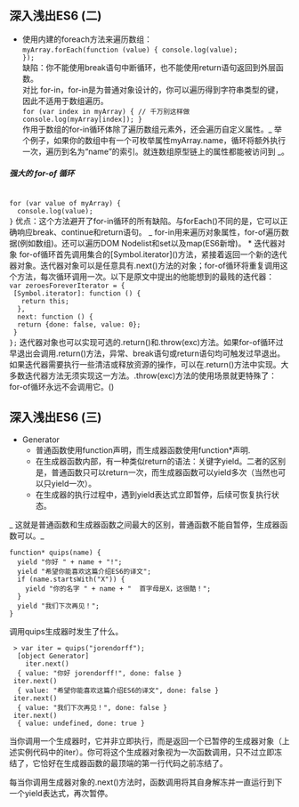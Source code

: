 ## 深入浅出ES6 (二) ##  
* 使用内建的foreach方法来遍历数组：  
<code>myArray.forEach(function (value) {
console.log(value);
});</code>  
缺陷：你不能使用break语句中断循环，也不能使用return语句返回到外层函数。  
对比 for-in，for-in是为普通对象设计的，你可以遍历得到字符串类型的键，因此不适用于数组遍历。<code>
for (var index in myArray) { // 千万别这样做
  console.log(myArray[index]);
}</code>  
作用于数组的for-in循环体除了遍历数组元素外，还会遍历自定义属性。_ 举个例子，如果你的数组中有一个可枚举属性myArray.name，循环将额外执行一次，遍历到名为“name”的索引。就连数组原型链上的属性都能被访问到 _。
##### 强大的 for-of 循环 #####
<code>
for (var value of myArray) {
  console.log(value);
}</code>
优点：这个方法避开了for-in循环的所有缺陷。与forEach()不同的是，它可以正确响应break、continue和return语句。 _ for-in用来遍历对象属性，for-of遍历数据(例如数组)。还可以遍历DOM Nodelist和set以及map(ES6新增)。
* 迭代器对象
for-of循环首先调用集合的[Symbol.iterator]()方法，紧接着返回一个新的迭代器对象。迭代器对象可以是任意具有.next()方法的对象；for-of循环将重复调用这个方法，每次循环调用一次。以下是原文中提出的他能想到的最贱的迭代器：<code>
var zeroesForeverIterator = {
 [Symbol.iterator]: function () {
   return this;
  },
  next: function () {
  return {done: false, value: 0};
 }
};</code>    
迭代器对象也可以实现可选的.return()和.throw(exc)方法。如果for-of循环过早退出会调用.return()方法，异常、break语句或return语句均可触发过早退出。如果迭代器需要执行一些清洁或释放资源的操作，可以在.return()方法中实现。大多数迭代器方法无须实现这一方法。.throw(exc)方法的使用场景就更特殊了：for-of循环永远不会调用它。()  

## 深入浅出ES6 (三) ##   
* Generator  
   + 普通函数使用function声明，而生成器函数使用function*声明.  
   + 在生成器函数内部，有一种类似return的语法：关键字yield。二者的区别是，普通函数只可以return一次，而生成器函数可以yield多次（当然也可以只yield一次）。  
   + 在生成器的执行过程中，遇到yield表达式立即暂停，后续可恢复执行状态。

_ 这就是普通函数和生成器函数之间最大的区别，普通函数不能自暂停，生成器函数可以。_  
<pre><code>function* quips(name) {
  yield "你好 " + name + "!";
  yield "希望你能喜欢这篇介绍ES6的译文";
  if (name.startsWith("X")) {
    yield "你的名字 " + name + "  首字母是X，这很酷！";
  }
  yield "我们下次再见！";
}</code></pre>   
 调用quips生成器时发生了什么。  
 
 <pre><code> > var iter = quips("jorendorff");  
  [object Generator]  
    iter.next()
  { value: "你好 jorendorff!", done: false }
 iter.next()
  { value: "希望你能喜欢这篇介绍ES6的译文", done: false }
 iter.next()
  { value: "我们下次再见！", done: false }
 iter.next()
  { value: undefined, done: true }</code></pre>
当你调用一个生成器时，它并非立即执行，而是返回一个已暂停的生成器对象（上述实例代码中的iter）。你可将这个生成器对象视为一次函数调用，只不过立即冻结了，它恰好在生成器函数的最顶端的第一行代码之前冻结了。

每当你调用生成器对象的.next()方法时，函数调用将其自身解冻并一直运行到下一个yield表达式，再次暂停。
